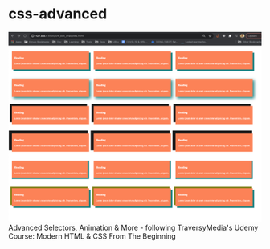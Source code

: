 # css-advanced
![box shadows preview image](./img/box-shadow.png)
Advanced Selectors, Animation &amp; More - following TraversyMedia's Udemy Course: Modern HTML &amp; CSS From The Beginning
